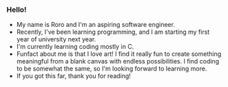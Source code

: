 ### Hello! 
- My name is Roro and I'm an aspiring software engineer.
- Recently, I've been learning programming, and I am starting my first year of university next year.
- I'm currently learning coding mostly in C.
- Funfact about me is that I love art! I find it really fun to create something meaningful from a blank canvas with endless possibilities. 
I find coding to be somewhat the same, so I'm looking forward to learning more.
- If you got this far, thank you for reading!

<!--
**RoroBerry13/RoroBerry13** is a ✨ _special_ ✨ repository because its `README.md` (this file) appears on your GitHub profile.

Here are some ideas to get you started:

- 🔭 I’m currently working on ...
- 🌱 I’m currently learning ...
- 👯 I’m looking to collaborate on ...
- 🤔 I’m looking for help with ...
- 💬 Ask me about ...
- 📫 How to reach me: ...
- 😄 Pronouns: ...
- ⚡ Fun fact: ...
-->
